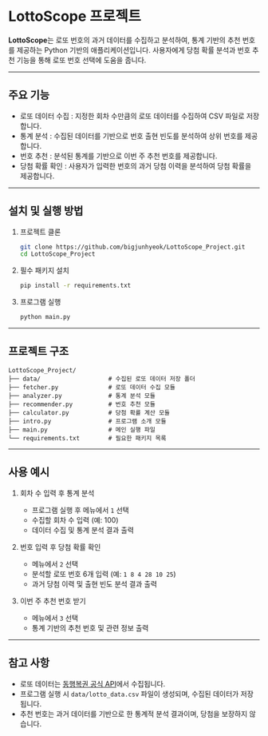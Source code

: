 # LottoScope 프로젝트

**LottoScope**는 로또 번호의 과거 데이터를 수집하고 분석하여, 통계 기반의 추천 번호를 제공하는 Python 기반의 애플리케이션입니다. 사용자에게 당첨 확률 분석과 번호 추천 기능을 통해 로또 번호 선택에 도움을 줍니다.

---

## 주요 기능

- 로또 데이터 수집 : 지정한 회차 수만큼의 로또 데이터를 수집하여 CSV 파일로 저장합니다.
- 통계 분석 : 수집된 데이터를 기반으로 번호 출현 빈도를 분석하여 상위 번호를 제공합니다.
- 번호 추천 : 분석된 통계를 기반으로 이번 주 추천 번호를 제공합니다.
- 당첨 확률 확인 : 사용자가 입력한 번호의 과거 당첨 이력을 분석하여 당첨 확률을 제공합니다.

---

## 설치 및 실행 방법

1. 프로젝트 클론
   ```bash
   git clone https://github.com/bigjunhyeok/LottoScope_Project.git
   cd LottoScope_Project
   ```

2. 필수 패키지 설치
   ```bash
   pip install -r requirements.txt
   ```

3. 프로그램 실행
   ```bash
   python main.py
   ```

---

## 프로젝트 구조

```
LottoScope_Project/
├── data/                   # 수집된 로또 데이터 저장 폴더
├── fetcher.py              # 로또 데이터 수집 모듈
├── analyzer.py             # 통계 분석 모듈
├── recommender.py          # 번호 추천 모듈
├── calculator.py           # 당첨 확률 계산 모듈
├── intro.py                # 프로그램 소개 모듈
├── main.py                 # 메인 실행 파일
└── requirements.txt        # 필요한 패키지 목록
```

---

## 사용 예시

1. 회차 수 입력 후 통계 분석
   - 프로그램 실행 후 메뉴에서 `1` 선택
   - 수집할 회차 수 입력 (예: 100)
   - 데이터 수집 및 통계 분석 결과 출력

2. 번호 입력 후 당첨 확률 확인
   - 메뉴에서 `2` 선택
   - 분석할 로또 번호 6개 입력 (예: `1 8 4 28 10 25`)
   - 과거 당첨 이력 및 출현 빈도 분석 결과 출력

3. 이번 주 추천 번호 받기
   - 메뉴에서 `3` 선택
   - 통계 기반의 추천 번호 및 관련 정보 출력

---

## 참고 사항

- 로또 데이터는 [동행복권 공식 API](https://www.dhlottery.co.kr/common.do?method=main)에서 수집됩니다.
- 프로그램 실행 시 `data/lotto_data.csv` 파일이 생성되며, 수집된 데이터가 저장됩니다.
- 추천 번호는 과거 데이터를 기반으로 한 통계적 분석 결과이며, 당첨을 보장하지 않습니다.